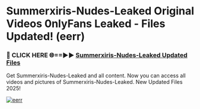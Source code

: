 # Summerxiris-Nudes-Leaked Original Videos 0nlyFans Leaked - Files Updated! (eerr)

<h3>🔴 CLICK HERE 🌐==►► <a href="https://tinyurl.com/4mcuefdz" rel="nofollow">Summerxiris-Nudes-Leaked Updated Files</a></h3>

Get Summerxiris-Nudes-Leaked and all content. Now you can access all videos and pictures of Summerxiris-Nudes-Leaked. New Updated Files 2025!

[![eerr](https://i.imgur.com/StAQSOY.gif)](https://tinyurl.com/4mcuefdz)
